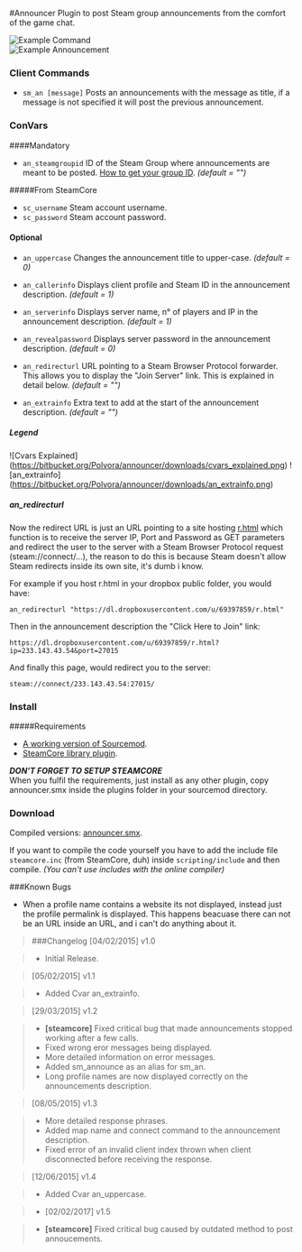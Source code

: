 #Announcer
Plugin to post Steam group announcements from the comfort of the game chat.

![Example Command](https://bitbucket.org/Polvora/announcer/downloads/example1.png)  
![Example Announcement](https://bitbucket.org/Polvora/announcer/downloads/example2.png)

### Client Commands
* `sm_an [message]`  Posts an announcements with the message as title, if a message is not specified it will post the previous announcement.

### ConVars
####Mandatory
* `an_steamgroupid` ID of the Steam Group where announcements are meant to be posted. [How to get your group ID](https://support.multiplay.co.uk/support/solutions/articles/1000202859-how-can-i-find-my-steam-group-64-id-). _(default = "")_

#####From SteamCore

* `sc_username` Steam account username.
* `sc_password` Steam account password.

#### Optional
* `an_uppercase` Changes the announcement title to upper-case. _(default = 0)_

* `an_callerinfo` Displays client profile and Steam ID in the announcement description. _(default = 1)_

* `an_serverinfo`  Displays server name, n° of players and IP in the announcement description. _(default = 1)_

* `an_revealpassword` Displays server password in the announcement description. _(default = 0)_

* `an_redirecturl` URL pointing to a Steam Browser Protocol forwarder. This allows you to display the "Join Server" link. This is explained in detail below. _(default = "")_

* `an_extrainfo` Extra text to add at the start of the announcement description. _(default = "")_

##### Legend
![Cvars Explained]    (https://bitbucket.org/Polvora/announcer/downloads/cvars_explained.png)
![an_extrainfo] (https://bitbucket.org/Polvora/announcer/downloads/an_extrainfo.png)

##### an_redirecturl
Now the redirect URL is just an URL pointing to a site hosting [r.html](https://bitbucket.org/Polvora/announcer/downloads/r.html) which function is to receive the server IP, Port and Password as GET parameters and redirect the user to the server with a Steam Browser Protocol request (steam://connect/...), the reason to do this is because Steam doesn't allow Steam redirects inside its own site, it's dumb i know.  

For example if you host r.html in your dropbox public folder, you would have:

    an_redirecturl "https://dl.dropboxusercontent.com/u/69397859/r.html"

Then in the announcement description the "Click Here to Join" link:

    https://dl.dropboxusercontent.com/u/69397859/r.html?ip=233.143.43.54&port=27015

And finally this page, would redirect you to the server:

    steam://connect/233.143.43.54:27015/

### Install
#####Requirements
* [A working version of Sourcemod](http://www.sourcemod.net/downloads.php).
* [SteamCore library plugin](https://github.com/polvora/SteamCore).

_**DON'T FORGET TO SETUP STEAMCORE**_  
When you fulfil the requirements, just install as any other plugin, copy announcer.smx inside the plugins folder in your sourcemod directory.

### Download
Compiled versions: [announcer.smx](https://github.com/polvora/Announcer/releases).

If you want to compile the code yourself you have to add the include file `steamcore.inc` (from SteamCore, duh) inside `scripting/include` and then compile. _(You can't use includes with the online compiler)_

###Known Bugs
* When a profile name contains a website its not displayed, instead just the profile permalink is displayed. This happens beacuase there can not be an URL inside an URL, and i can't do anything about it.

> ###Changelog
> [04/02/2015] v1.0 

> * Initial Release.

> [05/02/2015] v1.1

> * Added Cvar an_extrainfo.

> [29/03/2015] v1.2

> * **[steamcore]** Fixed critical bug that made announcements stopped working after a few calls.
> * Fixed wrong eror messages being displayed.
> * More detailed information on error messages.
> * Added sm\_announce as an alias for sm\_an.
> * Long profile names are now displayed correctly on the announcements description.

> [08/05/2015] v1.3

> * More detailed response phrases.
> * Added map name and connect command to the announcement description.
> * Fixed error of an invalid client index thrown when client disconnected before receiving the response.

> [12/06/2015] v1.4

> * Added Cvar an_uppercase.

> * [02/02/2017] v1.5

> * **[steamcore]** Fixed critical bug caused by outdated method to post annoucements.
